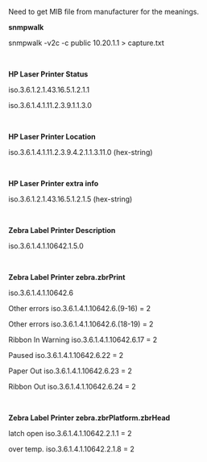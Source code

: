 Need to get MIB file from manufacturer for the meanings.

**snmpwalk**

snmpwalk -v2c -c public 10.20.1.1 > capture.txt

&nbsp;

**HP Laser Printer Status**

iso.3.6.1.2.1.43.16.5.1.2.1.1

iso.3.6.1.4.1.11.2.3.9.1.1.3.0

&nbsp;

**HP Laser Printer Location**

iso.3.6.1.4.1.11.2.3.9.4.2.1.1.3.11.0 (hex-string)

&nbsp;

**HP Laser Printer extra info**

iso.3.6.1.2.1.43.16.5.1.2.1.5 (hex-string)

&nbsp;

**Zebra Label Printer Description**

iso.3.6.1.4.1.10642.1.5.0

&nbsp;

**Zebra Label Printer zebra.zbrPrint** 

iso.3.6.1.4.1.10642.6

Other errors iso.3.6.1.4.1.10642.6.(9-16) = 2

Other errors iso.3.6.1.4.1.10642.6.(18-19) = 2

Ribbon In Warning iso.3.6.1.4.1.10642.6.17 = 2

Paused iso.3.6.1.4.1.10642.6.22 = 2

Paper Out iso.3.6.1.4.1.10642.6.23 = 2

Ribbon Out iso.3.6.1.4.1.10642.6.24 = 2


&nbsp;

**Zebra Label Printer zebra.zbrPlatform.zbrHead** 

latch open iso.3.6.1.4.1.10642.2.1.1 = 2

over temp. iso.3.6.1.4.1.10642.2.1.8 = 2





